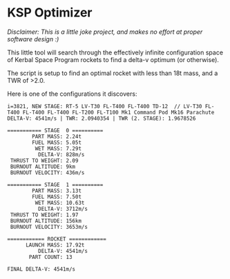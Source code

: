 # KSP Optimizer

_Disclaimer: This is a little joke project, and makes no effort at proper software design :)_

This little tool will search through the effectively infinite configuration space of Kerbal Space Program rockets to find a delta-v optimum (or otherwise).

The script is setup to find an optimal rocket with less than 18t mass, and a TWR of >2.0.

Here is one of the configurations it discovers:

```
i=3821, NEW STAGE: RT-5 LV-T30 FL-T400 FL-T400 TD-12  // LV-T30 FL-T400 FL-T400 FL-T400 FL-T200 FL-T100 Mk1 Command Pod Mk16 Parachute 
DELTA-V: 4541m/s | TWR: 2.0940354 | TWR (2. STAGE): 1.9678526

=========== STAGE  0 ==========
        PART MASS: 2.24t
        FUEL MASS: 5.05t
         WET MASS: 7.29t
          DELTA-V: 828m/s
 THRUST TO WEIGHT: 2.09
 BURNOUT ALTITUDE: 9km
 BURNOUT VELOCITY: 436m/s

=========== STAGE  1 ==========
        PART MASS: 3.13t
        FUEL MASS: 7.50t
         WET MASS: 10.63t
          DELTA-V: 3712m/s
 THRUST TO WEIGHT: 1.97
 BURNOUT ALTITUDE: 156km
 BURNOUT VELOCITY: 3653m/s

============ ROCKET ============
      LAUNCH MASS: 17.92t
          DELTA-V: 4541m/s
       PART COUNT: 13

FINAL DELTA-V: 4541m/s
```


